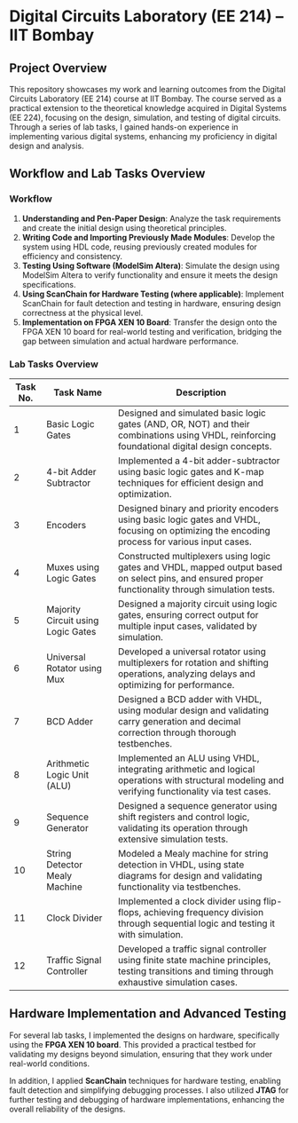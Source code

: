 # Digital Circuits Laboratory (EE 214) – IIT Bombay

## Project Overview
This repository showcases my work and learning outcomes from the Digital Circuits Laboratory (EE 214) course at IIT Bombay. The course served as a practical extension to the theoretical knowledge acquired in Digital Systems (EE 224), focusing on the design, simulation, and testing of digital circuits. Through a series of lab tasks, I gained hands-on experience in implementing various digital systems, enhancing my proficiency in digital design and analysis.

## Workflow and Lab Tasks Overview

### Workflow
1. **Understanding and Pen-Paper Design**: Analyze the task requirements and create the initial design using theoretical principles.
2. **Writing Code and Importing Previously Made Modules**: Develop the system using HDL code, reusing previously created modules for efficiency and consistency.
3. **Testing Using Software (ModelSim Altera)**: Simulate the design using ModelSim Altera to verify functionality and ensure it meets the design specifications.
4. **Using ScanChain for Hardware Testing (where applicable)**: Implement ScanChain for fault detection and testing in hardware, ensuring design correctness at the physical level.
5. **Implementation on FPGA XEN 10 Board**: Transfer the design onto the FPGA XEN 10 board for real-world testing and verification, bridging the gap between simulation and actual hardware performance.

### Lab Tasks Overview

| Task No. | Task Name                           | Description                                                                                                                                         |
|----------|--------------------------------------|-----------------------------------------------------------------------------------------------------------------------------------------------------|
| 1        | Basic Logic Gates                   | Designed and simulated basic logic gates (AND, OR, NOT) and their combinations using VHDL, reinforcing foundational digital design concepts.        |
| 2        | 4-bit Adder Subtractor              | Implemented a 4-bit adder-subtractor using basic logic gates and K-map techniques for efficient design and optimization.                             |
| 3        | Encoders                            | Designed binary and priority encoders using basic logic gates and VHDL, focusing on optimizing the encoding process for various input cases.         |
| 4        | Muxes using Logic Gates            | Constructed multiplexers using logic gates and VHDL, mapped output based on select pins, and ensured proper functionality through simulation tests.  |
| 5        | Majority Circuit using Logic Gates | Designed a majority circuit using logic gates, ensuring correct output for multiple input cases, validated by simulation.                             |
| 6        | Universal Rotator using Mux        | Developed a universal rotator using multiplexers for rotation and shifting operations, analyzing delays and optimizing for performance.               |
| 7        | BCD Adder                           | Designed a BCD adder with VHDL, using modular design and validating carry generation and decimal correction through thorough testbenches.           |
| 8        | Arithmetic Logic Unit (ALU)        | Implemented an ALU using VHDL, integrating arithmetic and logical operations with structural modeling and verifying functionality via test cases.     |
| 9        | Sequence Generator                 | Designed a sequence generator using shift registers and control logic, validating its operation through extensive simulation tests.                  |
| 10       | String Detector Mealy Machine      | Modeled a Mealy machine for string detection in VHDL, using state diagrams for design and validating functionality via testbenches.                   |
| 11       | Clock Divider                      | Implemented a clock divider using flip-flops, achieving frequency division through sequential logic and testing it with simulation.                   |
| 12       | Traffic Signal Controller          | Developed a traffic signal controller using finite state machine principles, testing transitions and timing through exhaustive simulation cases.     |

## Hardware Implementation and Advanced Testing
For several lab tasks, I implemented the designs on hardware, specifically using the **FPGA XEN 10 board**. This provided a practical testbed for validating my designs beyond simulation, ensuring that they work under real-world conditions.

In addition, I applied **ScanChain** techniques for hardware testing, enabling fault detection and simplifying debugging processes. I also utilized **JTAG** for further testing and debugging of hardware implementations, enhancing the overall reliability of the designs.
